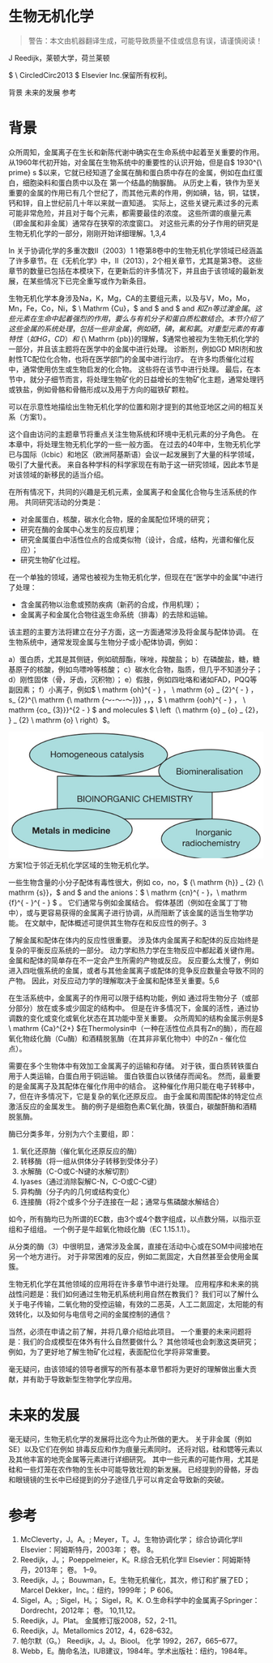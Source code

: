 # 生物无机化学

> 警告：本文由机器翻译生成，可能导致质量不佳或信息有误，请谨慎阅读！


J Reedijk，莱顿大学，荷兰莱顿

$ \ CircledCirc2013 $ Elsevier Inc.保留所有权利。

背景
未来的发展
参考

# 背景

众所周知，金属离子在生长和新陈代谢中确实在生命系统中起着至关重要的作用。 从1960年代初开始，对金属在生物系统中的重要性的认识开始，但是自$ 1930^{\ prime} s $以来，它就已经知道了金属在酶和蛋白质中存在的金属，例如在血红蛋白，细胞染料和蛋白质中以及在 第一个结晶的酶脲酶。 从历史上看，铁作为至关重要的金属的作用已有几个世纪了，而其他元素的作用，例如碘，钴，铜，锰镁，钙和锌，自上世纪前几十年以来就一直知道。 实际上，这些关键元素过多的元素可能非常危险，并且对于每个元素，都需要最佳的浓度。 这些所谓的痕量元素（即金属和非金属）通常存在狭窄的浓度窗口。 对这些元素的分子作用的研究是生物无机化学的一部分，刚刚开始详细理解。1,3,4

In 关于协调化学的多重次数II（2003）1 1卷第8卷中的生物无机化学领域已经涵盖了许多章节。在《无机化学》中，II（2013），2个相关章节，尤其是第3卷。 这些章节的数量已包括在本模块下，在更新后的许多情况下，并且由于该领域的最新发展，在某些情况下已完全重写或作为新条目。

生物无机化学本身涉及Na，K，Mg，CA的主要组元素，以及与V，Mo，Mo，Mn，Fe，Co，Ni，$ \ Mathrm {Cu}，$ and $ and $ and $和Zn等过渡金属。 这些元素在生命中起着强烈的作用，要么与有机分子和蛋白质松散结合。 本节介绍了这些金属的系统处理，包括一些非金属，例如硒，碘，氟和氯。 对重型元素的有毒特性（如HG，CD）和$ {\ Mathrm {pb}}的理解，$通常也被视为生物无机化学的一部分，并且该主题将在医学中的金属中进行处理。 诊断剂，例如GD MRI剂和放射性TC配位化合物，也将在医学部门的金属中进行治疗。 在许多均质催化过程中，通常使用仿生或生物启发的化合物。 这些将在该节中进行处理。 最后，在本节中，就分子细节而言，将处理生物矿化的日益增长的生物矿化主题，通常处理钙或铁盐，例如骨骼和骨骼形成以及用于方向的磁铁矿颗粒。

可以在示意性地描绘出生物无机化学的位置和刚才提到的其他亚地区之间的相互关系（方案1）。

这个自由访问的主题章节将重点关注生物系统和环境中无机元素的分子角色。 在本章中，将处理生物无机化学的一些一般方面。 在过去的40年中，生物无机化学已与国际（Icbic）和地区（欧洲阿基斯语）会议一起发展到了大量的科学领域，吸引了大量代表。 来自各种学科的科学家现在有助于这一研究领域，因此本节是对该领域的新移民的适当介绍。

在所有情况下，共同的兴趣是无机元素，金属离子和金属化合物与生活系统的作用。 共同研究活动的分类是：

- 对金属蛋白，核酸，碳水化合物，膜的金属配位环境的研究；
- 研究在酶的金属中心发生的反应机理；
- 研究金属蛋白中活性位点的合成类似物（设计，合成，结构，光谱和催化反应）；
- 研究生物矿化过程。

在一个单独的领域，通常也被视为生物无机化学，但现在在“医学中的金属”中进行了处理：

- 含金属药物以治愈或预防疾病（新药的合成，作用机理）；
- 金属离子和金属化合物往返生命系统（排毒）的去除和运输。

该主题的主要方法将建立在分子方面，这一方面通常涉及将金属与配体协调。 在生物系统中，通常发现金属与生物分子或小配体协调，例如：

a）蛋白质，尤其是其侧链，例如硫醇酯，咪唑，羧酸盐；
b）在磷酸盐，糖，糖基原子的核酸，例如鸟嘌呤等核酸；
c）碳水化合物，脂质，但几乎不知道分子； d）刚性固体（骨，牙齿，沉积物）；
e）假肢，例如四吡咯和诸如FAD，PQQ等副因素；
f）小离子，例如$ \ mathrm {oh}^{ - } $，$ \ mathrm {o} _ {2}^{ - } $，$ s_ {2}^{\ mathrm {\ mathrm {〜-〜-〜}}} ，$，$，$ \ mathrm {ooh}^{ - } $，$ \ mathrm {co_ {3}}}^{2  - } $ and molecules $ \ left（\ mathrm {o} _ {o} _ {2}， } _ {2} \ mathrm {o} \ right）$。

 ![](BioinorganicChemistry/c0b7e377263d5dd1e5300588df47c8a51d615fe1ff5c1a7120431a80a893fd0e.jpg) 
方案1位于邻近无机化学区域的生物无机化学。

一些生物含量的小分子配体有毒性很大，例如 co，no，$ {\ mathrm {h}} _ {2} {\ mathrm {s}}，$ and $ and the anions：$ \ mathrm {cn}^{ - }，\ mathrm {f}^{ - }^{ - } $ 。 它们通常与例如金属结合。 假体基团（例如在金属丁丁物中），或与更容易获得的金属离子进行协调，从而阻断了该金属的适当生物学功能。 在文献中，配体概述可提供其生物存在和反应性的例子。3

了解金属和配体在体内的反应性很重要。 涉及体内金属离子和配体的反应始终是复杂的平衡反应系统的一部分。 动力学和热力学在生物反应中都起着关键作用。 金属和配体的简单存在不一定会产生所需的产物或反应。 反应要么太慢了，例如进入四吡俄系统的金属，或者与其他金属离子或配体的竞争反应数量会导致不同的产物。 因此，对反应动力学的理解取决于金属和配体至关重要。5,6

在生活系统中，金属离子的作用可以限于结构功能，例如 通过将生物分子（或部分部分）放在或多或少固定的结构中。 但是在许多情况下，金属的活性，通过协调数的变化或变化或氧化状态在其功能中至关重要。 众所周知的结构金属示例是$ \ mathrm {Ca}^{2+} $在Thermolysin中（一种在活性位点具有Zn的酶），而在超氧化物歧化酶（Cu酶）和酒精脱氢酶（在其非非氧化物中）中的Zn - 催化位点）。

需要在多个生物体中有效加工金属离子的运输和存储。 对于铁，蛋白质转铁蛋白用于人类运输，白蛋白用于铜运输。 蛋白铁蛋白以铁储存而闻名。 然而，最重要的是金属离子及其配体在催化作用中的结合。 这种催化作用只能在电子转移中，7，但在许多情况下，它是复杂的氧化还原反应。 由于金属和周围配体的特定位点激活反应的金属发生。 酶的例子是细胞色素C氧化酶，铁蛋白，碳酸酐酶和酒精脱氢酶。

酶已分类多年，分别为六个主要组，即：

1. 氧化还原酶（催化氧化还原反应的酶）
2. 转移酶（将一组从供体分子转移到受体分子）
3. 水解酶（C-O或C-N键的水解切割）
4. lyases（通过消除裂解C-N，C-O或C-C键）
5. 异构酶（分子内的几何或结构变化）
6. 连接酶（将2个或多个分子连接在一起；通常与焦磷酸水解结合）

如今，所有酶均已为所谓的EC数，由3个或4个数字组成，以点数分隔，以指示亚组和子组组。 一个例子是牛超氧化物歧化酶（EC 1.15.1.1）。

从分类的酶（3）中很明显，通常涉及金属，直接在活动中心或在SOM中间接地在另一个地方进行。 对于非常困难的反应，例如二氮固定，大自然甚至会使用金属簇。

生物无机化学在其他领域的应用将在许多章节中进行处理。 应用程序和未来的挑战性问题是：我们如何通过生物无机系统利用自然在教我们？ 我们可以了解什么关于电子传输，二氧化物的受控运输，有效的二恶英，人工二氮固定，太阳能的有效转化，以及如何与电信号之间的金属控制的通信？

当然，必须在申请之前了解，并将几章介绍给此项目。 一个重要的未来问题将是：我们的合成模型在体外有什么自然要做什么？ 其他领域也会刺激这类研究； 例如，为了更好地了解生物矿化过程，表面配位化学将非常重要。

毫无疑问，由该领域的领导者撰写的所有基本章节都将为更好的理解做出重大贡献，并有助于导致新型​​生物学化学应用。

# 未来的发展

毫无疑问，生物无机化学的发展将比迄今为止所做的更大。 关于非金属（例如SE）以及它们在例如 排毒反应和作为痕量元素同时。 还将对铝，硅和锶等元素以及其他丰富的地壳金属等元素进行详细研究。 其中一些元素的可能作用，尤其是硅和一些灯笼在农作物的生长中可能导致壮观的新发展。 已经提到的骨骼，牙齿和眼镜镜的生长中已经提到的分子途径几乎可以肯定会导致新的突破。

# 参考

1. McCleverty，J。A。; Meyer，T。J。生物协调化学； 综合协调化学II Elsevier：阿姆斯特丹，2003年； 卷。 8。
2. Reedijk，J。； Poeppelmeier，K。R.综合无机化学II Elsevier：阿姆斯特丹，2013年； 卷。 1–9。
3. Reedijk，J。； Bouwman，E。生物无机催化，其次，修订和扩展了ED； Marcel Dekker，Inc。：纽约，1999年； P 606。
4. Sigel，A。; Sigel，H。； Sigel，R。K. O.生命科学中的金属离子Springer：Dordrecht，2012年； 卷。 10,11,12。
5. Reedijk，J。Plat。 金属修订版2008，52，2-11。
6. Reedijk，J。Metallomics 2012，4，628–632。
7. 帕尔默（G。） Reedijk，J。J。Biool。 化学 1992，267，665–677。
8. Webb，E。酶命名法，IUB建议，1984年。学术出版社：纽约，1984年。